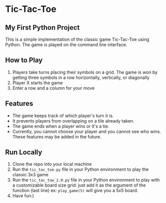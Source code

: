 # Tic-Tac-Toe 

## My First Python Project
This is a simple implementation of the classic game Tic-Tac-Toe using Python. The game is played on the command line interface.

## How to Play
1. Players take turns placing their symbols on a grid. The game is won by getting three symbols in a row horizontally, vertically, or diagonally
2. Player X starts the game
3. Enter a row and a column for your move

## Features
- The game keeps track of which player's turn it is.
- It prevents players from overlapping on a tile already taken.
- The game ends when a player wins or it's a tie.
- Currently, you cannot choose your player and you cannot see who wins. These features may be added in the future.

## Run Locally
1. Clone the repo into your local machine
2. Run the `tic_tac_toe.py` file in your Python environment to play the classic 3x3 game
3. Run the `tic_tac_tow_2.0.py` file in your Python environment to play with a customizable board size grid: just add it as the argument of the function (last line) ex: `play_game(5)` will give you a 5x5 board.
4. Have fun:)
